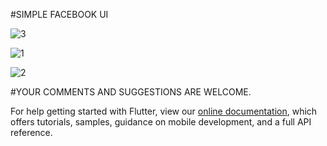 #SIMPLE FACEBOOK UI

![3](https://user-images.githubusercontent.com/96062970/156944040-42f0292e-b107-4253-a824-54f72a7d14ea.png)

![1](https://user-images.githubusercontent.com/96062970/156944079-8dfe2e3d-985c-40ae-bbdd-423513db9f1f.png)

![2](https://user-images.githubusercontent.com/96062970/156944082-f9a8ea36-3892-4963-bcdf-4abb769ea466.png)


#YOUR COMMENTS AND SUGGESTIONS ARE WELCOME.

For help getting started with Flutter, view our
[online documentation](https://flutter.dev/docs), which offers tutorials,
samples, guidance on mobile development, and a full API reference.

